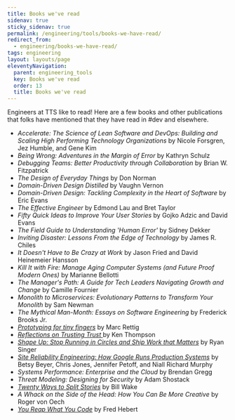 ```yaml
---
title: Books we've read
sidenav: true
sticky_sidenav: true
permalink: /engineering/tools/books-we-have-read/
redirect_from:
  - engineering/books-we-have-read/
tags: engineering
layout: layouts/page
eleventyNavigation: 
  parent: engineering_tools
  key: Books we've read
  order: 13
  title: Books we've read
---
```


Engineers at TTS like to read! Here are a few books and other publications that folks have mentioned that they have read in #dev and elsewhere.

- *Accelerate: The Science of Lean Software and DevOps: Building and Scaling High Performing Technology Organizations* by Nicole Forsgren, Jez Humble, and Gene Kim
- *Being Wrong: Adventures in the Margin of Error* by Kathryn Schulz
- *Debugging Teams: Better Productivity through Collaboration* by Brian W. Fitzpatrick
- *The Design of Everyday Things* by Don Norman
- *Domain-Driven Design Distilled* by Vaughn Vernon
- *Domain-Driven Design: Tackling Complexity in the Heart of Software* by Eric Evans
- *The Effective Engineer* by Edmond Lau and Bret Taylor
- *Fifty Quick Ideas to Improve Your User Stories* by Gojko Adzic and David Evans
- *The Field Guide to Understanding 'Human Error'* by Sidney Dekker
- *Inviting Disaster: Lessons From the Edge of Technology* by James R. Chiles
- *It Doesn't Have to Be Crazy at Work* by Jason Fried and David Heinemeier Hansson
- *Kill It with Fire: Manage Aging Computer Systems (and Future Proof Modern Ones)* by Marianne Bellotti
- *The Manager's Path: A Guide for Tech Leaders Navigating Growth and Change* by Camille Fournier
- *Monolith to Microservices: Evolutionary Patterns to Transform Your Monolith* by Sam Newman
- *The Mythical Man-Month: Essays on Software Engineering* by  Frederick Brooks Jr.
- *[Prototyping for tiny fingers](http://fpl.cs.depaul.edu/jriely/360/extras/prototyping-for-tiny-fingers.pdf)* by Marc Rettig
- *[Reflections on Trusting Trust ](https://www.cs.cmu.edu/~rdriley/487/papers/Thompson_1984_ReflectionsonTrustingTrust.pdf)* by Ken Thompson
- *[Shape Up: Stop Running in Circles
and Ship Work that Matters](https://basecamp.com/shapeup/webbook)* by Ryan Singer
- *[Site Reliability Engineering: How Google Runs Production Systems](https://sre.google/sre-book/table-of-contents/)* by Betsy Beyer, Chris Jones, Jennifer Petoff, and Niall Richard Murphy
- *Systems Performance: Enterprise and the Cloud* by Brendan Gregg
- *Threat Modeling: Designing for Security* by Adam Shostack
- *[Twenty Ways to Split Stories](https://xp123.com/articles/twenty-ways-to-split-stories/)* by Bill Wake
- *A Whack on the Side of the Head: How You Can Be More Creative* by Roger von Oech
- *[You Reap What You Code](https://ferd.ca/you-reap-what-you-code.html)* by Fred Hebert



















